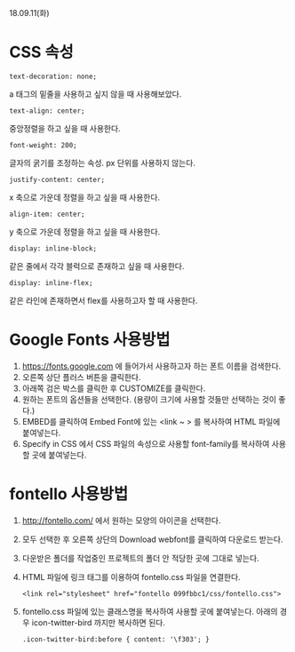 18.09.11(화)

# CSS 속성

`text-decoration: none;`

a 태그의 밑줄을 사용하고 싶지 않을 때 사용해보았다. 



`text-align: center;`

중앙정렬을 하고 싶을 때 사용한다. 



`font-weight: 200;`

글자의 굵기를 조정하는 속성. px 단위를 사용하지 않는다. 



`justify-content: center;`

x 축으로 가운데 정렬을 하고 싶을 때 사용한다. 



`align-item: center;`

y 축으로 가운데 정렬을 하고 싶을 때 사용한다.



`display: inline-block;`

같은 줄에서 각각 블럭으로 존재하고 싶을 때 사용한다. 



`display: inline-flex;`

같은 라인에 존재하면서 flex를 사용하고자 할 때 사용한다. 



# Google Fonts 사용방법

1. https://fonts.google.com 에 들어가서 사용하고자 하는 폰트 이름을 검색한다. 
2. 오른쪽 상단 플러스 버튼을 클릭한다. 
3. 아래쪽 검은 박스를 클릭한 후 CUSTOMIZE를 클릭한다. 
4. 원하는 폰트의 옵션들을 선택한다. (용량이 크기에 사용할 것들만 선택하는 것이 좋다.)
5. EMBED를 클릭하여 Embed Font에 있는 <link ~ > 를 복사하여 HTML 파일에 붙여넣는다.
6. Specify in CSS 에서 CSS 파일의 속성으로 사용할 font-family를 복사하여 사용할 곳에 붙여넣는다. 



# fontello 사용방법

1. http://fontello.com/ 에서 원하는 모양의 아이콘을 선택한다.

2. 모두 선택한 후 오른쪽 상단의 Download webfont를 클릭하여 다운로드 받는다.

3. 다운받은 폴더를 작업중인 프로젝트의 폴더 안 적당한 곳에 그대로 넣는다. 

4. HTML 파일에 링크 태그를 이용하여 fontello.css 파일을 연결한다. 

    `<link rel="stylesheet" href="fontello 099fbbc1/css/fontello.css"> `

5. fontello.css 파일에 있는 클래스명을 복사하여 사용할 곳에 붙여넣는다. 아래의 경우 icon-twitter-bird 까지만 복사하면 된다. 

   `.icon-twitter-bird:before { content: '\f303'; }`

